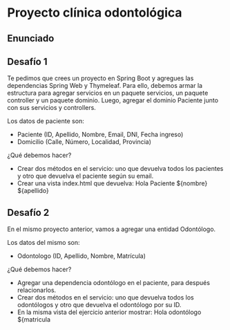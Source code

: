 
# Proyecto clínica odontológica

## Enunciado

## Desafío 1
Te pedimos que crees un proyecto en Spring Boot y agregues las dependencias Spring Web y Thymeleaf. Para ello, debemos armar la estructura para agregar servicios en un paquete servicios, un paquete controller y un paquete dominio. Luego, agregar el dominio Paciente junto con sus servicios y controllers.

Los datos de paciente son:
- Paciente (ID, Apellido, Nombre, Email, DNI, Fecha ingreso)  
- Domicilio (Calle, Número, Localidad, Provincia)  

¿Qué debemos hacer?
- Crear dos métodos en el servicio: uno que devuelva todos los pacientes y otro que devuelva el paciente según su email.  
- Crear una vista index.html que devuelva: Hola Paciente ${nombre} ${apellido}

## Desafío 2
En el mismo proyecto anterior, vamos a agregar una entidad Odontólogo.

Los datos del mismo son:
- Odontologo (ID, Apellido, Nombre, Matrícula)

¿Qué debemos hacer?
- Agregar una dependencia odontólogo en el paciente, para después relacionarlos.
- Crear dos métodos en el servicio: uno que devuelva todos los odontólogos y otro que devuelva el odontólogo por su ID.
- En la misma vista del ejercicio anterior mostrar: Hola odontólogo ${matricula
